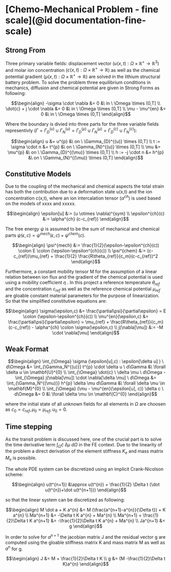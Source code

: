 # [Chemo-Mechanical Problem - fine scale](@id documentation-fine-scale)

## Strong From

Three primary variable fields: displacement vector ($u(x,t): \Omega \times \mathbb{R}^{+} \rightarrow \mathbb{R}^{3}$)
and molar ion concentration ($c(x,t): \Omega \times \mathbb{R}^{+} \rightarrow \mathbb{R}$)
as well as the chemical potential gradient ($\mu(x,t): \Omega \times \mathbb{R}^{+} \rightarrow \mathbb{R}$)
are solved in the lithium structural battery problem.
To solve the problem three equilibrium conditions in mechanics, diffusion and chemical potential are given in Strong Forms as following:

```math
\begin{align}
-\sigma \cdot \nabla &= 0
&\
in \ \Omega \times (0,T]
\\
\dot{c} + j \cdot \nabla &= 0
&\
in \ \Omega \times (0,T]
\\
\mu - \mu^{en} &= 0
&\
in \ \Omega \times (0,T]
\end{align}
```

Where the boundary is divied into three parts for the three variable fields representivly
($\Gamma = \Gamma_D^{(u)} \cup \Gamma_N^{(u)} = \Gamma_D^{(\mu)} \cup \Gamma_N^{(\mu)} = \Gamma_D^{(c)} \cup \Gamma_N^{(c)}$):


```math
\begin{align}
u &= u^{p}
&\
on \ \Gamma_{D}^{(u)} \times (0,T]
\\
t := \sigma \cdot n &= t^{p}
&\
on \ \Gamma_{N}^{(u)} \times (0,T]
\\
\mu &= \mu^{p}
&\
on \ \Gamma_{D}^{(\mu)} \times (0,T]
\\
h := -j \cdot n &= h^{p}
&\
on \ \Gamma_{N}^{(\mu)} \times (0,T]
\end{align}
```

## Constitutive Models
Due to the coupling of the mechanical and chemical aspects the total strain has both the contribution due to a deformation state u(x,t)
and the ion concentration c(x,t), where an ion intercalation tensor ($\alpha^{ch}$) is used based on the models of xxxx and xxxxx.

```math
\begin{align}
\epsilon[u] &:= (u \otimes \nabla)^{sym}
\\
\epsilon^{ch}(c) &:= \alpha^{ch} (c-c_{ref})
\end{align}
```
The free energy $\psi$ is assumed to be the sum of mechanical and chemical parts
$\psi (\epsilon, c) = \psi^{mech}(\epsilon,c) + \psi^{chem}(c)$.

```math
\begin{align}
\psi^{mech} &:= \frac{1}{2}(\epsilon-\epsilon^{ch}(c)) \colon E \colon (\epsilon-\epsilon^{ch}(c))
\\
\psi^{chem} &:= (c-c_{ref})\mu_{ref} + \frac{1}{2} \frac{R\theta_{ref}}{c_m}(c-c_{ref})^2
\end{align}
```

Furthermore, a constant mobility tensor M for the assumption of a linear relation between ion flux and the gradient of
the chemical potential is used using a mobility coefficient $\eta$ .
In this project a reference temperature $\theta_{ref}$ and the concentration $c_{ref}$ as well as the reference chemical potential $\mu_{ref}$ are gloable constant material parameters for the purpose of linearization. 
So that the simplified constitutive equations are:

```math
\begin{align}
    \sigma(\epsilon,c) &= \frac{\partial\psi}{\partial\epsilon} = E \colon (\epsilon-\epsilon^{ch}(c))
\\
    \mu^{en}(\epsilon,c) &= \frac{\partial\psi}{\partial\epsilon} = \mu_{ref} + \frac{R\theta_{ref}}{c_m}(c-c_{ref}) - \alpha^{ch} \colon \sigma(\epsilon,c)
\\
    j(\nabla[\mu]) &:= -M \cdot \nabla[\mu]
\end{align}
```

## Weak Format

```math
\begin{align}
\int_{\Omega} \sigma (\epsilon[u],c) : \epsilon[\delta u] ) \ d\Omega  &=  \int_{\Gamma_N^{(u)}} t^{p} \cdot \delta u \ d\Gamma
&\
\forall \delta u \in \mathbf{U}^{0}
\\
\int_{\Omega} \dot{c} \ \delta \mu \ d\Omega - \int_{\Omega} j(\nabla[\mu]) \cdot \nabla[\delta \mu] \ d\Omega
&=  \int_{\Gamma_N^{(\mu)}} h^{p} \delta \mu d\Gamma
&\
\forall \delta \mu \in \mathbf{M}^{0}
\\
\int_{\Omega} (\mu - \mu^{en}(\epsilon[u], c)) \delta c \ d\Omega
&= 0
&\
\forall \delta \mu \in \mathbf{C}^{0}
\end{align}
```
where the initial state of all unknown fields for all elements in $\Omega$ are choosen as $c_0 = c_{ref}, \mu_0 = \mu_{ref}, u_0 = 0$.

## Time stepping

As the transit problem is discussed here, one of the crucial part is to solve the time derivative term $\int_{\Omega} \dot{c} \ \delta \mu \ d\Omega$ in the FE context. Due to the linearity of the problem a direct derivation of the element stiffness $K_e$ and mass matrix $M_e$ is possible. 

The whole PDE system can be discretized using an implicit Crank-Nicolson scheme:
```math
\begin{align}
u(t^{n+1}) &\approx u(t^{n}) + \frac{1}{2} \Delta t (\dot u(t^{n})+\dot u(t^{n+1}))
\end{align}
```
so that the linear system can be discretized as following:
```math
\begin{align}
M \dot a + K a^{n} &= M (\frac{a^{n+1}-a^{n}}{\Delta t}) + K a^{n}
\\
Ma^{n+1} &= -\Delta t K a^{n} + Ma^{n}
\\
Ma^{n+1} + \frac{1}{2}\Delta t K a^{n+1} &= -\frac{1}{2}\Delta t K a^{n} + Ma^{n}
\\
Ja^{n+1} &= g
\end{align}
```
In order to solve for $a^{n+1}$ the jacobian matrix J and the residual vector g are computed using the gloable stiffness matrix K and mass matrix M as well as $a^{n}$ for g.
```math
\begin{align}
J &= M + \frac{1}{2}\Delta t K
\\
g &= (M -\frac{1}{2}\Delta t K)a^{n}
\end{align}
```